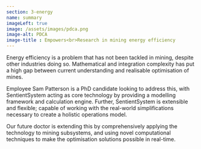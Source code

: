 ```yaml
---
section: 3-energy
name: summary
imageLeft: true
image: /assets/images/pdca.png
image-alt: PDCA
image-title : Empowers<br>Research in mining energy efficiency
---
```

Energy efficiency is a problem that has not been tackled in mining, despite other industries doing so. Mathematical and integration complexity has put a high gap between current understanding and realisable optimisation of mines.

Employee Sam Patterson is a PhD candidate looking to address this, with SentientSystem acting as core technology by providing a modelling framework and calculation engine. Further, SentientSystem is extensible and flexible; capable of working with the real-world simplifications necessary to create a holistic operations model.

Our future doctor is extending this by comprehensively applying the technology to mining subsystems, and using novel computational techniques to make the optimisation solutions possible in real-time.